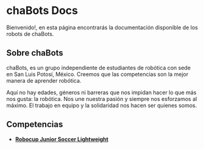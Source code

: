 # chaBots Docs

Bienvenido!, en esta página encontrarás la documentación disponible de los robots de chaBots.

## Sobre chaBots

chaBots, es un grupo independiente de estudiantes de robótica con sede en San Luis Potosí, México. Creemos que las competencias son la mejor manera de aprender robótica.

Aquí no hay edades, géneros ni barreras que nos impidan hacer lo que más nos gusta: la robótica. Nos une nuestra pasión y siempre nos esforzamos al máximo. El trabajo en equipo y la solidaridad nos hacen ser quienes somos.

## Competencias

- [**Robocup Junior Soccer Lightweight**](/https://docs.chabots.com.mx/ocelot)
